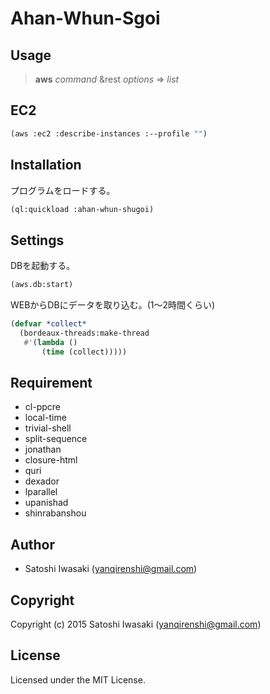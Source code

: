 # Ahan-Whun-Sgoi

## Usage

> **aws** _command_ &rest _options_ => _list_

## EC2

```lisp
(aws :ec2 :describe-instances :--profile "")
```

## Installation

プログラムをロードする。

```lisp
(ql:quickload :ahan-whun-shugoi)
```

## Settings

DBを起動する。

```lisp
(aws.db:start)
```

WEBからDBにデータを取り込む。(1〜2時間くらい)

```lisp
(defvar *collect*
  (bordeaux-threads:make-thread
   #'(lambda ()
       (time (collect)))))
```

## Requirement

- cl-ppcre
- local-time
- trivial-shell
- split-sequence
- jonathan
- closure-html
- quri
- dexador
- lparallel
- upanishad
- shinrabanshou

## Author

* Satoshi Iwasaki (yanqirenshi@gmail.com)

## Copyright

Copyright (c) 2015 Satoshi Iwasaki (yanqirenshi@gmail.com)

## License

Licensed under the MIT License.
